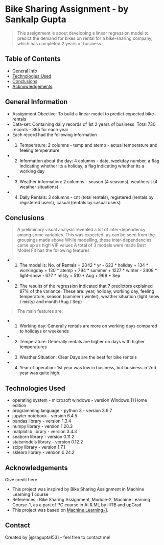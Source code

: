 # Bike Sharing Assignment - by Sankalp Gupta
> This assignment is about developing a linear regression model to predict the demand for bikes on rental for a bike-sharing company, which has completed 2 years of business

## Table of Contents
* [General Info](#general-information)
* [Technologies Used](#technologies-used)
* [Conclusions](#conclusions)
* [Acknowledgements](#acknowledgements)

## General Information
- Assignment Obective: To build a linear model to predict expected bike-rentals
- Data-set: Containing daily records of 1st 2 years of business. Total 730 records - 365 for each year
- Each record had the following information
- 1. Temperature: 2 columns - temp and atemp - actual temperature and feeling temperature
- 2. Information about the day: 4 columns - date, weekday number, a flag indicating whether its a holiday, a flag indicating whether its a working day
- 3. Weather information: 2 columns - season (4 seasons), weathersit (4 weather situations)
- 4. Daily Rentals: 3 columns - cnt (total rentals), registered (rentals by registered users), casual (rentals by casual users)

## Conclusions
> A preliminary visual analysis revealed a lot of inter-dependency among some variables. This was expected, as can be seen from the groupings made above
> While modelling, these inter-dependencies came up as high VIF values
> A total of 3 models were made
> Best Model Fit has the following features
- 1. The model is: No. of Rentals = 2042 * yr - 623 * holiday + 134 * workingday + 130 * atemp + 794 * summer + 1227 * winter - 2408 * light-snow - 677 * misty + 510 * Aug + 969 * Sep

- 2. The results of the regression indicated that 7 predictors explained 97% of the variance. These are: year, holiday, working day, feeling temperature, season (summer / winter), weather situation (light snow / misty) and month (Aug / Sep)

> The main features are:
- 1. Working day: Generally rentals are more on working days compared to holidays or weekends 
- 2. Temperature: Generally rentals are higher on days with higher temperatures
- 3. Weather Situation: Clear Days are the best for bike rentals
- 4. Year of operation: 1st year was low in business, but business in 2nd year was quite high.


## Technologies Used
- operating system - microsoft windows - version Windows 11 Home edition
- programming language - python 3 - version 3.9.7 
- jupyter notebook - version 6.4.5
- pandas library - version 1.3.4
- numpy library - version 1.20.3
- matplotlib library - version 3.4.3
- seaborn library - version 0.11.2
- statsmodels library - version 0.12.2
- scipy library - version 1.7.1
- sklearn library - version 0.24.2

<!-- As the libraries versions keep on changing, it is recommended to mention the version of library used in this project -->

## Acknowledgements
Give credit here.
- This project was inspired by Bike Sharing Assignment in Machine Learning 1 course
- References : Bike Sharing Assignment, Module-2, Machine Learning Course-1, as a part of PG course in AI & ML by IIITB and upGrad
- This project was based on [Machine Learning-1](https://learn.upgrad.com/course/1994/segment/13375/109590/331557/1723023).


## Contact
Created by [@sagupta153] - feel free to contact me!